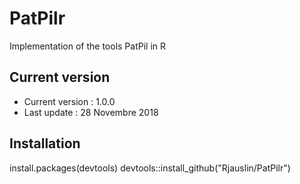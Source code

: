 # PatPilr
Implementation of the tools PatPil in R

## Current version
* Current version : 1.0.0
* Last update : 28 Novembre 2018


## Installation

install.packages(devtools)
devtools::install_github("Rjauslin/PatPilr")


